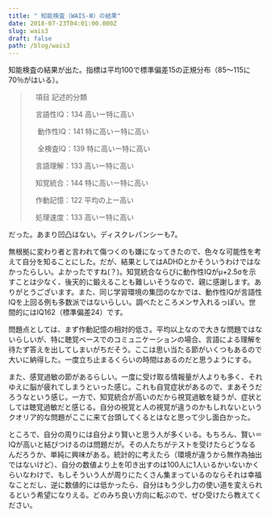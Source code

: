```yaml
---
title: " 知能検査（WAIS-Ⅲ）の結果"
date: 2018-07-23T04:01:00.000Z
slug: wais3
draft: false
path: /blog/wais3
---
```

知能検査の結果が出た。指標は平均100で標準偏差15の正規分布（85〜115に70％がはいる）。

> 　項目 記述的分類
>
>
> 　言語性IQ：134   高いー特に高い
>
>
>　 動作性IQ：141   特に高いー特に高い
>
>
>　 全検査IQ：139   特に高いー特に高い
>
>
> 　言語理解：133   高いー特に高い
>
>
> 　知覚統合：144   特に高いー特に高い
>
>
> 　作動記憶：122   平均の上ー高い
>
>
> 　処理速度：133   高いー特に高い

だった。あまり凹凸はない。ディスクレパンシーも7。


無根拠に変わり者と言われて傷つくのも嫌になってきたので、色々な可能性を考えて自分を知ることにした。だが、結果としてはADHDとかそういうわけではなかったらしい。よかったですね(？)。知覚統合ならびに動作性IQがμ+2.5σを示すことは少なく、後天的に鍛えることも難しいそうなので、親に感謝します。ありがとうございます。また、同じ学習環境の集団のなかでは、動作性IQが言語性IQを上回る例も多数派ではないらしい。調べたところメンサ入れるっぽい。世間的にはIQ162（標準偏差24）です。


問題点としては、まず作動記憶の相対的低さ。平均以上なので大きな問題ではないらしいが、特に聴覚ベースでのコミュニケーションの場合、言語による理解を待たず答えを出してしまいがちだそう。ここは思い当たる節がいくつもあるので大いに納得した。一度立ち止まるくらいの時間はあるのだと思うようにする。


また、感覚過敏の節があるらしい。一度に受け取る情報量が人よりも多く、それゆえに脳が疲れてしまうといった感じ。これも自覚症状があるので、まあそうだろうなという感じ。一方で、知覚統合が高いのだから視覚過敏を疑うが、症状としては聴覚過敏だと感じる。自分の視覚と人の視覚が違うのかもしれないというクオリア的な問題がここに来て台頭してくるとはなと思って少し面白かった。

ところで、自分の周りには自分より賢いと思う人が多くいる。もちろん、賢い＝IQが高いと結びつけるのは問題だが。その人たちがテストを受けたらどうなるんだろうか、単純に興味がある。統計的に考えたら（環境が違うから無作為抽出ではないけど）、自分の数値より上を叩き出すのは100人に1人いるかいないかくらいなわけで、もしそういう人が周りにたくさん集まっているのならそれは幸福なことだし、逆に数値的には低かったら、自分はもう少し力の使い道を変えられるという希望になりえる。どのみち良い方向に転ぶので、ぜひ受けたら教えてください。